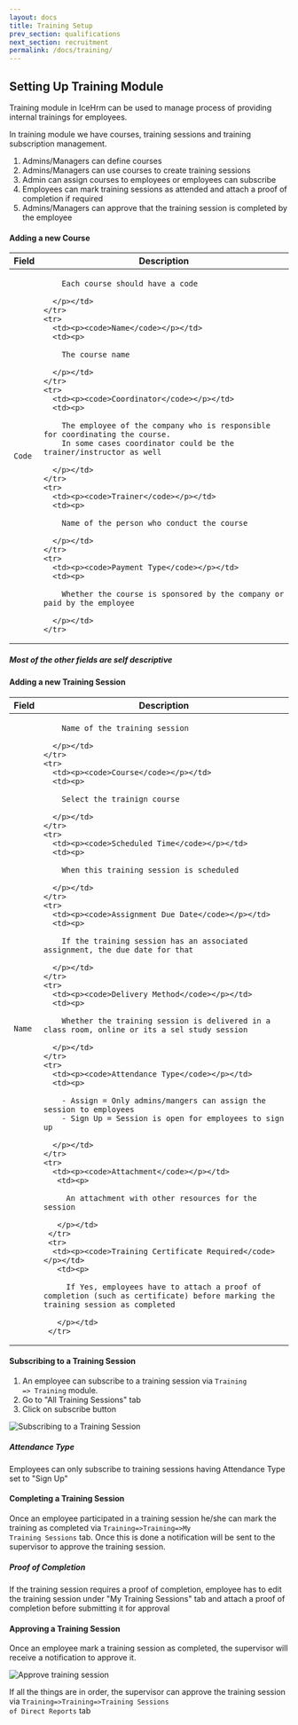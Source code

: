 ```yaml
---
layout: docs
title: Training Setup
prev_section: qualifications
next_section: recruitment
permalink: /docs/training/
---
```


## Setting Up Training Module

Training module in IceHrm can be used to manage process of providing internal trainings for employees.

In training module we have courses, training sessions and training subscription management.

 1. Admins/Managers can define courses
 2. Admins/Managers can use courses to create training sessions
 3. Admin can assign courses to employees or employees can subscribe
 4. Employees can mark training sessions as attended and attach a proof of completion if required
 5. Admins/Managers can approve that the training session is completed by the employee
 
 
#### Adding a new Course

<div class="mobile-side-scroller">
<table>
  <thead>
    <tr>
      <th>Field</th>
      <th>Description</th>
    </tr>
  </thead>
  <tbody>
    <tr>
      <td><p><code>Code</code></p></td>
      <td><p>
        
        Each course should have a code

      </p></td>
    </tr>
    <tr>
      <td><p><code>Name</code></p></td>
      <td><p>

        The course name

      </p></td>
    </tr>
    <tr>
      <td><p><code>Coordinator</code></p></td>
      <td><p>

        The employee of the company who is responsible for coordinating the course.
        In some cases coordinator could be the trainer/instructor as well

      </p></td>
    </tr>
    <tr>
      <td><p><code>Trainer</code></p></td>
      <td><p>

        Name of the person who conduct the course

      </p></td>
    </tr>
    <tr>
      <td><p><code>Payment Type</code></p></td>
      <td><p>

        Whether the course is sponsored by the company or paid by the employee

      </p></td>
    </tr>
  </tbody>
</table>
</div>

<div class="note info">
  <h5>Most of the other fields are self descriptive</h5>
  <p></p>
</div>

#### Adding a new Training Session

<div class="mobile-side-scroller">
<table>
  <thead>
    <tr>
      <th>Field</th>
      <th>Description</th>
    </tr>
  </thead>
  <tbody>
    <tr>
      <td><p><code>Name</code></p></td>
      <td><p>
        
        Name of the training session

      </p></td>
    </tr>
    <tr>
      <td><p><code>Course</code></p></td>
      <td><p>

        Select the trainign course

      </p></td>
    </tr>
    <tr>
      <td><p><code>Scheduled Time</code></p></td>
      <td><p>

        When this training session is scheduled

      </p></td>
    </tr>
    <tr>
      <td><p><code>Assignment Due Date</code></p></td>
      <td><p>

        If the training session has an associated assignment, the due date for that

      </p></td>
    </tr>
    <tr>
      <td><p><code>Delivery Method</code></p></td>
      <td><p>

        Whether the training session is delivered in a class room, online or its a sel study session

      </p></td>
    </tr>
    <tr>
      <td><p><code>Attendance Type</code></p></td>
      <td><p>

        - Assign = Only admins/mangers can assign the session to employees
        - Sign Up = Session is open for employees to sign up

      </p></td>
    </tr>
    <tr>
      <td><p><code>Attachment</code></p></td>
       <td><p>
 
         An attachment with other resources for the session
 
       </p></td>
     </tr>
     <tr>
      <td><p><code>Training Certificate Required</code></p></td>
       <td><p>
 
         If Yes, employees have to attach a proof of completion (such as certificate) before marking the training session as completed
 
       </p></td>
     </tr>
  </tbody>
</table>
</div>


#### Subscribing to a Training Session

1. An employee can subscribe to a training session via <code>Training => Training</code> module.
2. Go to "All Training Sessions" tab
3. Click on subscribe button

![Subscribing to a Training Session](https://icehrm.com/explore/wp-content/uploads/2022/09/Untitled-900-%C3%97-300px-6.png)


<div class="note warning">
  <h5>Attendance Type</h5>
  <p>Employees can only subscribe to training sessions having Attendance Type set to "Sign Up"</p>
</div>

#### Completing a Training Session

Once an employee participated in a training session he/she can mark the training as completed via 
<code>Training=>Training=>My Training Sessions</code> tab. Once this is done a notification will be sent
to the supervisor to approve the training session.

<div class="note info">
  <h5>Proof of Completion</h5>
  <p>If the training session requires a proof of completion, employee has to edit the training session under "My Training Sessions" tab
  and attach a proof of completion before submitting it for approval</p>
</div>
 
 
#### Approving a Training Session
 
Once an employee mark a training session as completed, the supervisor will receive a notification to approve it.

![Approve training session](https://icehrm.com/explore/wp-content/uploads/2022/09/Untitled-design-47-768x427.png)

If all the things are in order, the supervisor can approve the training session via <code>Training=>Training=>Training Sessions of Direct Reports</code> tab

